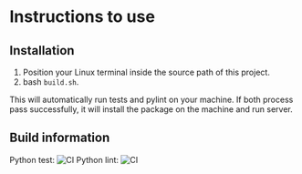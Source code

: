 
# Instructions to use

## Installation

1. Position your Linux terminal inside the source path of this project.
2. bash `build.sh`.

This will automatically run tests and pylint on your machine.
If both process pass successfully, it will install the package on the machine and run server.

## Build information

Python test:
![CI](https://github.com/popina1994/next-silicon-graph/actions/workflows/python-package.yml/badge.svg)
Python lint:
![CI](https://github.com/popina1994/next-silicon-graph/actions/workflows/pylint.yml/badge.svg)
